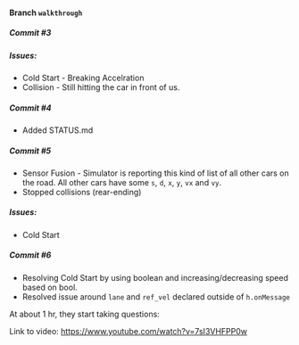 #### Branch `walkthrough`
##### Commit #3
##### Issues:
 - Cold Start - Breaking Accelration
 - Collision - Still hitting the car in front of us.


##### Commit #4
 - Added STATUS.md


##### Commit #5
 - Sensor Fusion - Simulator is reporting this kind of list of all other cars on the road. All other cars have some `s`, `d`, `x`, `y`, `vx` and `vy`.
 - Stopped collisions (rear-ending)

##### Issues:
 - Cold Start


 ##### Commit #6
 - Resolving Cold Start by using boolean and increasing/decreasing speed based on bool.
 - Resolved issue around `lane` and `ref_vel` declared outside of `h.onMessage`

 At about 1 hr, they start taking questions:

 Link to video: https://www.youtube.com/watch?v=7sI3VHFPP0w